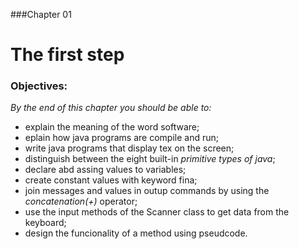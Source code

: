 ###Chapter 01

# The first step

### Objectives:

*By the end of this chapter you should be able to:*

- explain the meaning of the word software;
- eplain how java programs are compile and run;
- write java programs that display tex on the screen;
- distinguish between the eight built-in *primitive types of java*;
- declare abd assing values to variables;
- create constant values with keyword fina;
- join messages and values in outup commands by using the *concatenation(+)*
operator;
- use the input methods of the Scanner class to get data from the keyboard;
- design the funcionality of a method using pseudcode.